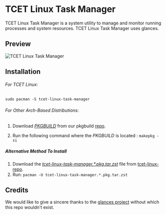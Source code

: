 # TCET Linux Task Manager 
TCET Linux Task Manager is a system utility to manage and monitor running processes and system resources.
TCET Linux Task Manager uses glances.

## Preview

![TCET Linux Task Manager](https://github.com/tcet-opensource/tcet-linux-assets/blob/main/task-manager.png)

## Installation

###### For TCET Linux:
`sudo pacman -S tcet-linux-task-manager`

###### For Other Arch-Based Distributions:

1. Download *[PKGBUILD](https://raw.githubusercontent.com/tcet-opensource/tcet-linux-pkgbuild/main/apps/tcet-linux-task-manager/PKGBUILD)* from our pkgbuild [ repo](https://github.com/tcet-opensource/tcet-linux-pkgbuild/).

2. Run the following command where the *PKGBUILD* is located :
`makepkg -si`

##### Alternative Method To Install 
1. Download the [*tcet-linux-task-manager.\*.pkg.tar.zst*](https://github.com/tcet-opensource/tcet-linux-repo/raw/main/x86_64/tcet-linux-task-manager-23.08-3-x86_64.pkg.tar.zst) file from [tcet-linux-repo](https://github.com/tcet-opensource/tcet-linux-repo).
1. Run:
    `pacman -U tcet-linux-task-manager.*.pkg.tar.zst`

## Credits

We would like to give a sincere thanks to the [glances project](https://github.com/nicolargo/glances) without which this repo wouldn't exist. 
